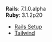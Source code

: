<div id="top"></div>

<strong>Rails</strong>: 7.1.0.alpha <br>
<strong>Ruby</strong>: 3.1.2p20

* [Rails Setup](/setup.md)
* [Tailwind](/tailwind.md)

